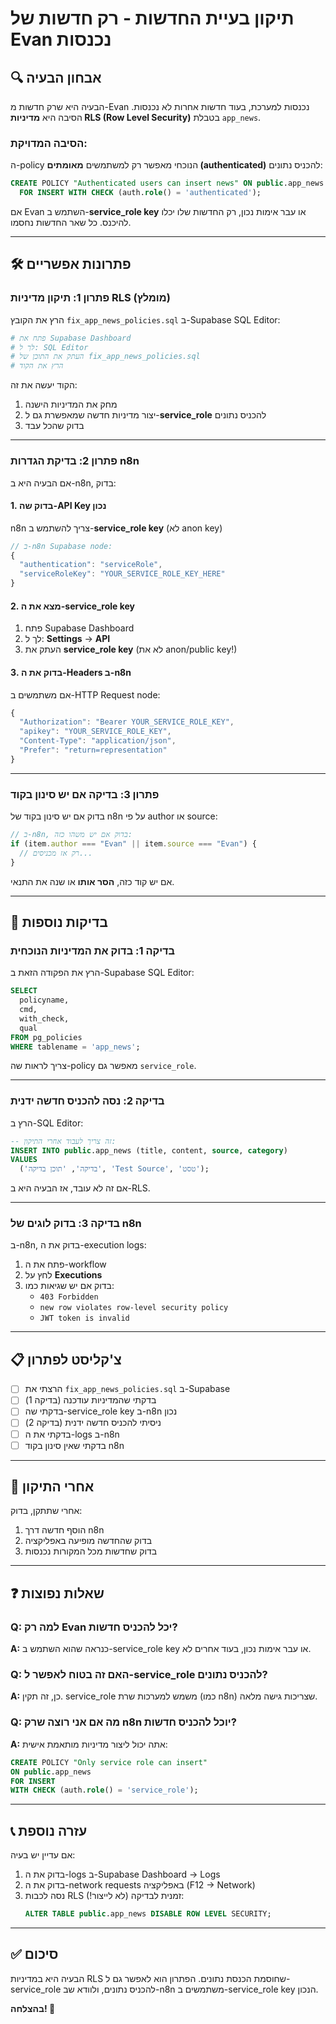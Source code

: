 # תיקון בעיית החדשות - רק חדשות של Evan נכנסות

## 🔍 אבחון הבעיה

הבעיה היא שרק חדשות מ-Evan נכנסות למערכת, בעוד חדשות אחרות לא נכנסות. הסיבה היא **מדיניות RLS (Row Level Security)** בטבלת `app_news`.

### הסיבה המדויקת:
ה-policy הנוכחי מאפשר רק למשתמשים **מאומתים (authenticated)** להכניס נתונים:
```sql
CREATE POLICY "Authenticated users can insert news" ON public.app_news
  FOR INSERT WITH CHECK (auth.role() = 'authenticated');
```

אם Evan השתמש ב-**service_role key** או עבר אימות נכון, רק החדשות שלו יכלו להיכנס. כל שאר החדשות נחסמו.

---

## 🛠️ פתרונות אפשריים

### פתרון 1: תיקון מדיניות RLS (מומלץ)

הרץ את הקובץ `fix_app_news_policies.sql` ב-Supabase SQL Editor:

```bash
# פתח את Supabase Dashboard
# לך ל: SQL Editor
# העתק את התוכן של fix_app_news_policies.sql
# הרץ את הקוד
```

הקוד יעשה את זה:
1. מחק את המדיניות הישנה
2. יצור מדיניות חדשה שמאפשרת גם ל-**service_role** להכניס נתונים
3. בדוק שהכל עבד

---

### פתרון 2: בדיקת הגדרות n8n

אם הבעיה היא ב-n8n, בדוק:

#### 1. **בדוק שה-API Key נכון**
n8n צריך להשתמש ב-**service_role key** (לא anon key)

```javascript
// ב-n8n Supabase node:
{
  "authentication": "serviceRole",
  "serviceRoleKey": "YOUR_SERVICE_ROLE_KEY_HERE"
}
```

#### 2. **מצא את ה-service_role key**
1. פתח Supabase Dashboard
2. לך ל: **Settings** → **API**
3. העתק את **service_role key** (לא את anon/public key!)

#### 3. **בדוק את ה-Headers ב-n8n**
אם משתמשים ב-HTTP Request node:

```javascript
{
  "Authorization": "Bearer YOUR_SERVICE_ROLE_KEY",
  "apikey": "YOUR_SERVICE_ROLE_KEY",
  "Content-Type": "application/json",
  "Prefer": "return=representation"
}
```

---

### פתרון 3: בדיקה אם יש סינון בקוד

בדוק אם יש סינון בקוד של n8n על פי author או source:

```javascript
// ב-n8n, בדוק אם יש משהו כזה:
if (item.author === "Evan" || item.source === "Evan") {
  // רק אז מכניסים...
}
```

אם יש קוד כזה, **הסר אותו** או שנה את התנאי.

---

## 🔧 בדיקות נוספות

### בדיקה 1: בדוק את המדיניות הנוכחית

הרץ את הפקודה הזאת ב-Supabase SQL Editor:

```sql
SELECT 
  policyname,
  cmd,
  with_check,
  qual
FROM pg_policies 
WHERE tablename = 'app_news';
```

צריך לראות שה-policy מאפשר גם `service_role`.

---

### בדיקה 2: נסה להכניס חדשה ידנית

הרץ ב-SQL Editor:

```sql
-- זה צריך לעבוד אחרי התיקון:
INSERT INTO public.app_news (title, content, source, category)
VALUES 
  ('בדיקה', 'תוכן בדיקה', 'Test Source', 'טסט');
```

אם זה לא עובד, אז הבעיה היא ב-RLS.

---

### בדיקה 3: בדוק לוגים של n8n

ב-n8n, בדוק את ה-execution logs:
1. פתח את ה-workflow
2. לחץ על **Executions**
3. בדוק אם יש שגיאות כמו:
   - `403 Forbidden`
   - `new row violates row-level security policy`
   - `JWT token is invalid`

---

## 📋 צ'קליסט לפתרון

- [ ] הרצתי את `fix_app_news_policies.sql` ב-Supabase
- [ ] בדקתי שהמדיניות עודכנה (בדיקה 1)
- [ ] בדקתי שה-service_role key ב-n8n נכון
- [ ] ניסיתי להכניס חדשה ידנית (בדיקה 2)
- [ ] בדקתי את ה-logs ב-n8n
- [ ] בדקתי שאין סינון בקוד n8n

---

## 🚀 אחרי התיקון

אחרי שתתקן, בדוק:
1. הוסף חדשה דרך n8n
2. בדוק שהחדשה מופיעה באפליקציה
3. בדוק שחדשות מכל המקורות נכנסות

---

## ❓ שאלות נפוצות

### Q: למה רק Evan יכל להכניס חדשות?
**A:** כנראה שהוא השתמש ב-service_role key או עבר אימות נכון, בעוד אחרים לא.

### Q: האם זה בטוח לאפשר ל-service_role להכניס נתונים?
**A:** כן, זה תקין. service_role משמש למערכות שרת (כמו n8n) שצריכות גישה מלאה.

### Q: מה אם אני רוצה שרק n8n יוכל להכניס חדשות?
**A:** אתה יכול ליצור מדיניות מותאמת אישית:
```sql
CREATE POLICY "Only service role can insert" 
ON public.app_news
FOR INSERT 
WITH CHECK (auth.role() = 'service_role');
```

---

## 📞 עזרה נוספת

אם עדיין יש בעיה:
1. בדוק את ה-logs ב-Supabase Dashboard → Logs
2. בדוק את ה-network requests באפליקציה (F12 → Network)
3. נסה לכבות RLS זמנית לבדיקה (לא לייצור!):
   ```sql
   ALTER TABLE public.app_news DISABLE ROW LEVEL SECURITY;
   ```

---

## ✅ סיכום

הבעיה היא במדיניות RLS שחוסמת הכנסת נתונים. הפתרון הוא לאפשר גם ל-service_role להכניס נתונים, ולוודא שב-n8n משתמשים ב-service_role key הנכון.

**בהצלחה! 🚀**

